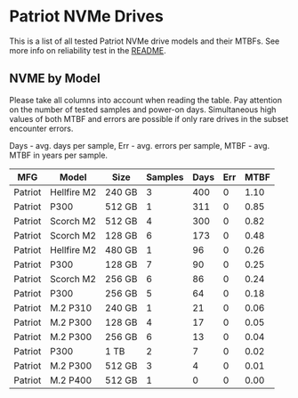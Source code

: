 Patriot NVMe Drives
===================

This is a list of all tested Patriot NVMe drive models and their MTBFs. See more
info on reliability test in the [README](https://github.com/linuxhw/SMART).

NVME by Model
------------

Please take all columns into account when reading the table. Pay attention on the
number of tested samples and power-on days. Simultaneous high values of both MTBF
and errors are possible if only rare drives in the subset encounter errors.

Days - avg. days per sample,
Err  - avg. errors per sample,
MTBF - avg. MTBF in years per sample.

| MFG       | Model              | Size   | Samples | Days  | Err   | MTBF |
|-----------|--------------------|--------|---------|-------|-------|------|
| Patriot   | Hellfire M2        | 240 GB | 3       | 400   | 0     | 1.10   |
| Patriot   | P300               | 512 GB | 1       | 311   | 0     | 0.85   |
| Patriot   | Scorch M2          | 512 GB | 4       | 300   | 0     | 0.82   |
| Patriot   | Scorch M2          | 128 GB | 6       | 173   | 0     | 0.48   |
| Patriot   | Hellfire M2        | 480 GB | 1       | 96    | 0     | 0.26   |
| Patriot   | P300               | 128 GB | 7       | 90    | 0     | 0.25   |
| Patriot   | Scorch M2          | 256 GB | 6       | 86    | 0     | 0.24   |
| Patriot   | P300               | 256 GB | 5       | 64    | 0     | 0.18   |
| Patriot   | M.2 P310           | 240 GB | 1       | 21    | 0     | 0.06   |
| Patriot   | M.2 P300           | 128 GB | 4       | 17    | 0     | 0.05   |
| Patriot   | M.2 P300           | 256 GB | 6       | 13    | 0     | 0.04   |
| Patriot   | P300               | 1 TB   | 2       | 7     | 0     | 0.02   |
| Patriot   | M.2 P300           | 512 GB | 3       | 4     | 0     | 0.01   |
| Patriot   | M.2 P400           | 512 GB | 1       | 0     | 0     | 0.00   |
